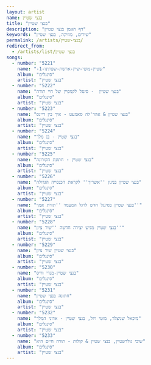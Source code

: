 ```yaml
---
layout: artist
name: בנצי שטיין
title: "בנצי שטיין"
description: "דף האמן בנצי שטיין"
keywords: "שירים, מוזיקה, בנצי שטיין"
permalink: /artists/בנצי-שטיין/
redirect_from:
  - /artists/list/בנצי שטיין
songs:
  - number: "5221"
    name: "-שטיין-מוטי-שיין-ארשת-שפתינו-1"
    album: "סינגלים"
    artist: "בנצי שטיין"
  - number: "5222"
    name: "בנצי שטיין  - סינגל לקמפיין של חיי תורה"
    album: "סינגלים"
    artist: "בנצי שטיין"
  - number: "5223"
    name: "בנצי שטיין & אהר'לה סאמעט - איך בין דיינס"
    album: "סינגלים"
    artist: "בנצי שטיין"
  - number: "5224"
    name: "בנצי שטיין - בן מלך"
    album: "סינגלים"
    artist: "בנצי שטיין"
  - number: "5225"
    name: "בנצי שטיין - חתונת הקורונה"
    album: "סינגלים"
    artist: "בנצי שטיין"
  - number: "5226"
    name: "בנצי שטיין בניגון ''אשריך'' לקראת הכנסייה הגדולה"
    album: "סינגלים"
    artist: "בנצי שטיין"
  - number: "5227"
    name: "בנצי שטיין בסינגל חדש לרגל המעמד ''תורת אמך''"
    album: "סינגלים"
    artist: "בנצי שטיין"
  - number: "5228"
    name: "בנצי שטיין מגיש יצירה חדשה ''שיר ציון''"
    album: "סינגלים"
    artist: "בנצי שטיין"
  - number: "5229"
    name: "בנצי שטיין שיר ציון"
    album: "סינגלים"
    artist: "בנצי שטיין"
  - number: "5230"
    name: "בנצי שטיין-מנדי ווייס"
    album: "סינגלים"
    artist: "בנצי שטיין"
  - number: "5231"
    name: "חתונה בנצי שטיין"
    album: "סינגלים"
    artist: "בנצי שטיין"
  - number: "5232"
    name: "מיכאל שניצלר, מוטי ויזל, בנצי שטיין - אדוני המלך"
    album: "סינגלים"
    artist: "בנצי שטיין"
  - number: "5233"
    name: "שוכי גולדשטיין, בנצי שטיין & קולות - תורה חיים היא"
    album: "סינגלים"
    artist: "בנצי שטיין"
---
```


